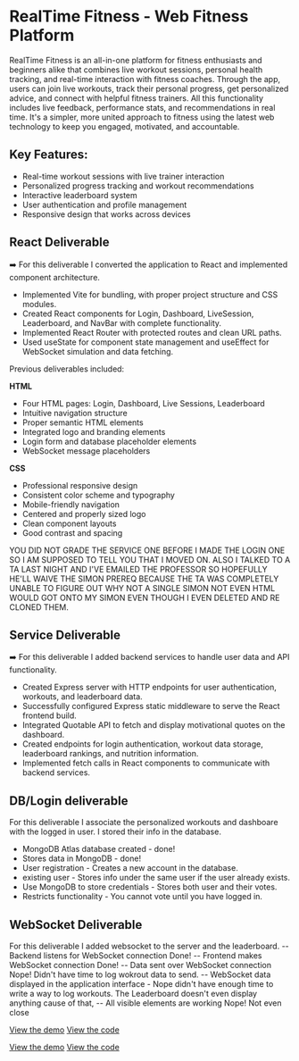 # RealTime Fitness - Web Fitness Platform

RealTime Fitness is an all-in-one platform for fitness enthusiasts and beginners alike that combines live workout sessions, personal health tracking, and real-time interaction with fitness coaches. Through the app, users can join live workouts, track their personal progress, get personalized advice, and connect with helpful fitness trainers. All this functionality includes live feedback, performance stats, and recommendations in real time. It's a simpler, more united approach to fitness using the latest web technology to keep you engaged, motivated, and accountable.

## Key Features:
- Real-time workout sessions with live trainer interaction
- Personalized progress tracking and workout recommendations  
- Interactive leaderboard system
- User authentication and profile management
- Responsive design that works across devices

## React Deliverable
➡️ For this deliverable I converted the application to React and implemented component architecture.

- Implemented Vite for bundling, with proper project structure and CSS modules.
- Created React components for Login, Dashboard, LiveSession, Leaderboard, and NavBar with complete functionality.
- Implemented React Router with protected routes and clean URL paths.
- Used useState for component state management and useEffect for WebSocket simulation and data fetching.

Previous deliverables included:

**HTML**
- Four HTML pages: Login, Dashboard, Live Sessions, Leaderboard
- Intuitive navigation structure
- Proper semantic HTML elements
- Integrated logo and branding elements
- Login form and database placeholder elements
- WebSocket message placeholders

**CSS**
- Professional responsive design
- Consistent color scheme and typography
- Mobile-friendly navigation
- Centered and properly sized logo
- Clean component layouts
- Good contrast and spacing

YOU DID NOT GRADE THE SERVICE ONE BEFORE I MADE THE LOGIN ONE SO I AM SUPPOSED TO TELL YOU THAT I MOVED ON.
ALSO I TALKED TO A TA LAST NIGHT AND I'VE EMAILED THE PROFESSOR SO HOPEFULLY HE'LL WAIVE THE SIMON PREREQ BECAUSE THE TA WAS COMPLETELY UNABLE TO FIGURE OUT WHY NOT A SINGLE SIMON NOT EVEN HTML WOULD GOT ONTO MY SIMON EVEN THOUGH I EVEN DELETED AND RE CLONED THEM.


## Service Deliverable
➡️ For this deliverable I added backend services to handle user data and API functionality.

- Created Express server with HTTP endpoints for user authentication, workouts, and leaderboard data.
- Successfully configured Express static middleware to serve the React frontend build.
- Integrated Quotable API to fetch and display motivational quotes on the dashboard.
- Created endpoints for login authentication, workout data storage, leaderboard rankings, and nutrition information.
- Implemented fetch calls in React components to communicate with backend services.

## DB/Login deliverable
For this deliverable I associate the personalized workouts and dashboare with the logged in user. I stored their info in the database.
- MongoDB Atlas database created - done!
- Stores data in MongoDB - done!
- User registration - Creates a new account in the database.
- existing user - Stores info under the same user if the user already exists.
- Use MongoDB to store credentials - Stores both user and their votes.
- Restricts functionality - You cannot vote until you have logged in.

## WebSocket Deliverable
For this deliverable I added websocket to the server and the leaderboard.
    -- Backend listens for WebSocket connection  Done!
    -- Frontend makes WebSocket connection  Done!
    -- Data sent over WebSocket connection  Nope! Didn't have time to log wokrout data to send.
    -- WebSocket data displayed in the application interface - Nope didn't have enough time to write a way to log workouts. The Leaderboard doesn't even display anything cause of that,
    -- All visible elements are working Nope! Not even close


[View the demo](https://startup.cayson5.click)
[View the code](https://github.com/caysonhhanson/startup.git)

[View the demo](https://startup.cayson5.click)
[View the code](https://github.com/caysonhhanson/startup.git)